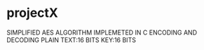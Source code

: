 # projectX
SIMPLIFIED AES ALGORITHM IMPLEMETED IN C
ENCODING AND DECODING 
PLAIN TEXT:16 BITS
KEY:16 BITS

